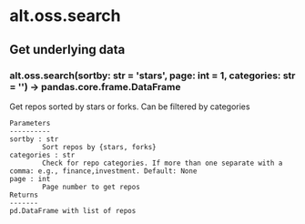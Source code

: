 # alt.oss.search

## Get underlying data 
### alt.oss.search(sortby: str = 'stars', page: int = 1, categories: str = '') -> pandas.core.frame.DataFrame

Get repos sorted by stars or forks. Can be filtered by categories

    Parameters
    ----------
    sortby : str
            Sort repos by {stars, forks}
    categories : str
            Check for repo categories. If more than one separate with a comma: e.g., finance,investment. Default: None
    page : int
            Page number to get repos
    Returns
    -------
    pd.DataFrame with list of repos
